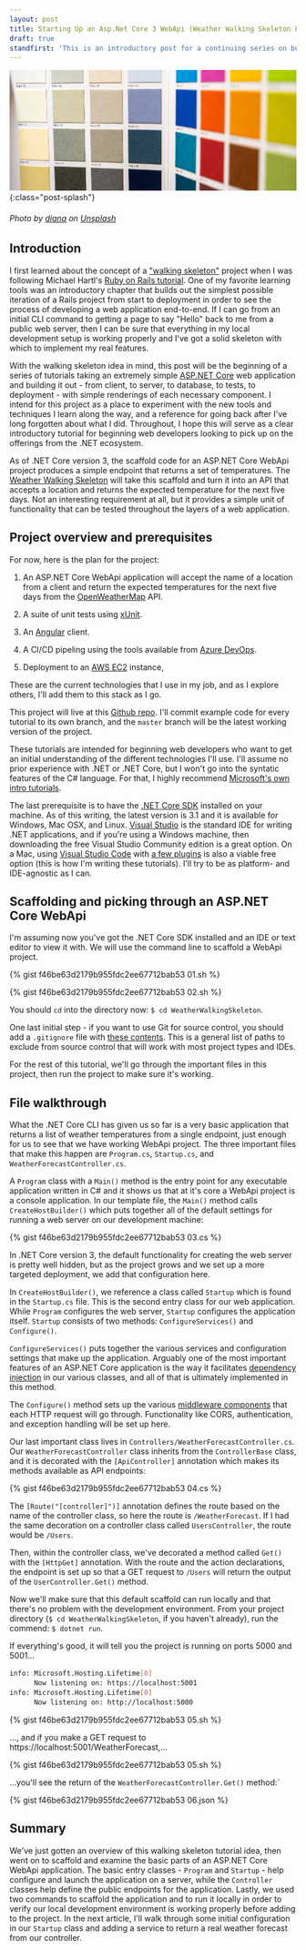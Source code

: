```yaml
---
layout: post
title: Starting Up an Asp.Net Core 3 WebApi (Weather Walking Skeleton Part 0)
draft: true
standfirst: 'This is an introductory post for a continuing series on building up a DotNetCore and Angular web application end-to-end.'
---
```


![Walking Skeleton](/assets/img/2020-05-15/splash.jpg){:class="post-splash"}

###### Photo by [diana](https://unsplash.com/@thisistherealdiana?utm_source=unsplash&utm_medium=referral&utm_content=creditCopyText) on [Unsplash](https://unsplash.com/s/photos/skeleton?utm_source=unsplash&utm_medium=referral&utm_content=creditCopyText)

## Introduction

I first learned about the concept of a ["walking skeleton"](http://alistair.cockburn.us/index.php/Walking_skeleton) project when I was following Michael Hartl's [Ruby on Rails tutorial](https://www.railstutorial.org/book/beginning#sec-the_hello_application). One of my favorite learning tools was an introductory chapter that builds out the simplest possible iteration of a Rails project from start to deployment in order to see the process of developing a web application end-to-end. If I can go from an initial CLI command to getting a page to say "Hello" back to me from a public web server, then I can be sure that everything in my local development setup is working properly and I've got a solid skeleton with which to implement my real features.

With the walking skeleton idea in mind, this post will be the beginning of a series of tutorials taking an extremely simple [ASP.NET Core](https://docs.microsoft.com/en-us/aspnet/core/?view=aspnetcore-3.1) web application and building it out - from client, to server, to database, to tests, to deployment - with simple renderings of each necessary component. I intend for this project as a place to experiment with the new tools and techniques I learn along the way, and a reference for going back after I've long forgotten about what I did. Throughout, I hope this will serve as a clear introductory tutorial for beginning web developers looking to pick up on the offerings from the .NET ecosystem.

As of .NET Core version 3, the scaffold code for an ASP.NET Core WebApi project produces a simple endpoint that returns a set of temperatures. The [Weather Walking Skeleton](https://github.com/jsheridanwells/WeatherWalkingSkeleton) will take this scaffold and turn it into an API that accepts a location and returns the expected temperature for the next five days. Not an interesting requirement at all, but it provides a simple unit of functionality that can be tested throughout the layers of a web application. 

## Project overview and prerequisites

For now, here is the plan for the project:

1. An ASP.NET Core WebApi application will accept the name of a location from a client and return the expected temperatures for the next five days from the [OpenWeatherMap](https://openweathermap.org/api) API.

1. A suite of unit tests using [xUnit](https://xunit.net/).

1. An [Angular](https://angular.io/) client.

1. A CI/CD pipeling using the tools available from [Azure DevOps](https://azure.microsoft.com/en-us/services/devops/).

1. Deployment to an [AWS EC2](https://aws.amazon.com/ec2/) instance,

These are the current technologies that I use in my job, and as I explore others, I'll add them to this stack as I go.

This project will live at this [Github repo](https://github.com/jsheridanwells/WeatherWalkingSkeleton). I'll commit example code for every tutorial to its own branch, and the `master` branch will be the latest working version of the project.

These tutorials are intended for beginning web developers who want to get an initial understanding of the different technologies I'll use. I'll assume no prior experience with .NET or .NET Core, but I won't go into the syntatic features of the C# language. For that, I highly recommend [Microsoft's own intro tutorials](https://docs.microsoft.com/en-us/dotnet/csharp/tutorials/intro-to-csharp/).

The last prerequisite is to have the [.NET Core SDK](https://dotnet.microsoft.com/download/dotnet-core) installed on your machine. As of this writing, the latest version is 3.1 and it is available for Windows, Mac OSX, and Linux. [Visual Studio](https://visualstudio.microsoft.com/downloads/) is the standard IDE for writing .NET applications, and if you're using a Windows machine, then downloading the free Visual Studio Community edition is a great option. On a Mac, using [Visual Studio Code](https://code.visualstudio.com/) with [a few plugins](https://code.visualstudio.com/docs/languages/csharp) is also a viable free option (this is how I'm writing these tutorials). I'll try to be as platform- and IDE-agnostic as I can.

## Scaffolding and picking through an ASP.NET Core WebApi

I'm assuming now you've got the .NET Core SDK installed and an IDE or text editor to view it with. We will use the command line to scaffold a WebApi project.

{% gist f46be63d2179b955fdc2ee67712bab53 01.sh %}

{% gist f46be63d2179b955fdc2ee67712bab53 02.sh %}

You should `cd` into the directory now: `$ cd WeatherWalkingSkeleton`.

One last initial step - if you want to use Git for source control, you should add a `.gitignore` file with [these contents](https://github.com/github/gitignore/blob/master/VisualStudio.gitignore). This is a general list of paths to exclude from source control that will work with most project types and IDEs.

For the rest of this tutorial, we'll go through the important files in this project, then run the project to make sure it's working.

## File walkthrough

What the .NET Core CLI has given us so far is a very basic application that returns a list of weather temperatures from a single endpoint, just enough for us to see that we have working WebApi project. The three important files that make this happen are `Program.cs`, `Startup.cs`, and `WeatherForecastController.cs`.

A `Program` class with a `Main()` method is the entry point for any executable application written in C# and it shows us that at it's core a WebApi project is a console application. In our template file, the `Main()` method calls `CreateHostBuilder()` which puts together all of the default settings for running a web server on our development machine:

{% gist f46be63d2179b955fdc2ee67712bab53 03.cs %}

In .NET Core version 3, the default functionality for creating the web server is pretty well hidden, but as the project grows and we set up a more targeted deployment, we add that configuration here.

In `CreateHostBuilder()`, we reference a class called `Startup` which is found in the `Startup.cs` file. This is the second entry class for our web application. While `Program` configures the web server, `Startup` configures the application itself. `Startup` consists of two methods: `ConfigureServices()` and `Configure()`.

`ConfigureServices()` puts together the various services and configuration settings that make up the application. Arguably one of the most important features of an ASP.NET Core application is the way it facilitates [dependency injection](https://stackify.com/dependency-injection-c-sharp/) in our various classes, and all of that is ultimately implemented in this method.

The `Configure()` method sets up the various [middleware components](https://docs.microsoft.com/en-us/aspnet/core/fundamentals/middleware/?view=aspnetcore-3.1) that each HTTP request will go through. Functionality like CORS, authentication, and exception handling will be set up here.

Our last important class lives in `Controllers/WeatherForecastController.cs`. Our `WeatherForecastController` class inherits from the `ControllerBase` class, and it is decorated with the `[ApiController]` annotation which makes its methods available as API endpoints:

{% gist f46be63d2179b955fdc2ee67712bab53 04.cs %}

The `[Route("[controller]")]` annotation defines the route based on the name of the controller class, so here the route is `/WeatherForecast`. If I had the same decoration on a controller class called `UsersController`, the route would be `/Users`.

Then, within the controller class, we've decorated a method called `Get()` with the `[HttpGet]` annotation. With the route and the action declarations, the endpoint is set up so that a GET request to `/Users` will return the output of the `UserController.Get()` method.

Now we'll make sure that this default scaffold can run locally and that there's no problem with the development environment. From your project directory (`$ cd WeatherWalkingSkeleton`, if you haven't already), run the commend: `$ dotnet run`.

If everything's good, it will tell you the project is running on ports 5000 and 5001...
```bash
info: Microsoft.Hosting.Lifetime[0]
      Now listening on: https://localhost:5001
info: Microsoft.Hosting.Lifetime[0]
      Now listening on: http://localhost:5000
```

{% gist f46be63d2179b955fdc2ee67712bab53 05.sh %}

..., and if you make a GET request to https://localhost:5001/WeatherForecast,...

{% gist f46be63d2179b955fdc2ee67712bab53 05.sh %}

...you'll see the return of the `WeatherForecastController.Get()` method:`

{% gist f46be63d2179b955fdc2ee67712bab53 06.json %}

## Summary
We've just gotten an overview of this walking skeleton tutorial idea, then went on to scaffold and examine the basic parts of an ASP.NET Core WebApi application. The basic entry classes - `Program` and `Startup` - help configure and launch the application on a server, while the `Controller` classes help define the public endpoints for the application. Lastly, we used two commands to scaffold the application and to run it locally in order to verify our local development environment is working properly before adding to the project. In the next article, I'll walk through some initial configuration in our `Startup` class and adding a service to return a real weather forecast from our controller.
